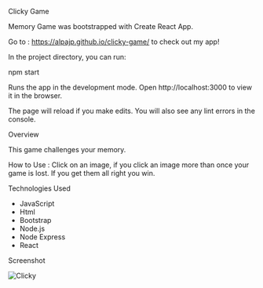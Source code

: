 Clicky Game

Memory Game was bootstrapped with Create React App.

Go to : https://alpajp.github.io/clicky-game/ to check out my app!

In the project directory, you can run:

npm start

Runs the app in the development mode.
Open http://localhost:3000 to view it in the browser.

The page will reload if you make edits.
You will also see any lint errors in the console.



Overview

This game challenges your memory.

How to Use :
Click on an image, if you click an image more than once your game is lost. If you get them all right you win.

Technologies Used
* JavaScript
* Html
* Bootstrap
* Node.js
* Node Express
* React


Screenshot

![Clicky](https://user-images.githubusercontent.com/45401358/60377598-68b91a80-99e6-11e9-8b2c-5f2ca33b61c8.PNG)
